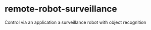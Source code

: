 # remote-robot-surveillance
Control via an application a surveillance robot with object recognition
